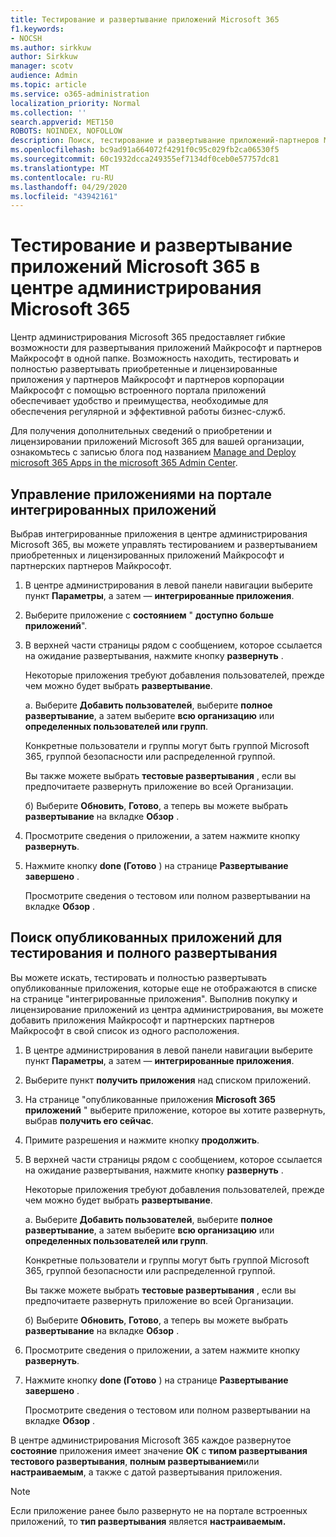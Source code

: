 ```yaml
---
title: Тестирование и развертывание приложений Microsoft 365
f1.keywords:
- NOCSH
ms.author: sirkkuw
author: Sirkkuw
manager: scotv
audience: Admin
ms.topic: article
ms.service: o365-administration
localization_priority: Normal
ms.collection: ''
search.appverid: MET150
ROBOTS: NOINDEX, NOFOLLOW
description: Поиск, тестирование и развертывание приложений-партнеров Майкрософт и партнеров Майкрософт для пользователей и групп в Организации с помощью встроенного портала приложений в центре администрирования Microsoft 365.
ms.openlocfilehash: bc9ad91a664072f4291f0c95c029fb2ca06530f5
ms.sourcegitcommit: 60c1932dcca249355ef7134df0ceb0e57757dc81
ms.translationtype: MT
ms.contentlocale: ru-RU
ms.lasthandoff: 04/29/2020
ms.locfileid: "43942161"
---
```

# <a name="test-and-deploy-microsoft-365-apps-in-the-microsoft-365-admin-center"></a>Тестирование и развертывание приложений Microsoft 365 в центре администрирования Microsoft 365

Центр администрирования Microsoft 365 предоставляет гибкие возможности для развертывания приложений Майкрософт и партнеров Майкрософт в одной папке. Возможность находить, тестировать и полностью развертывать приобретенные и лицензированные приложения у партнеров Майкрософт и партнеров корпорации Майкрософт с помощью встроенного портала приложений обеспечивает удобство и преимущества, необходимые для обеспечения регулярной и эффективной работы бизнес-служб.  

Для получения дополнительных сведений о приобретении и лицензировании приложений Microsoft 365 для вашей организации, ознакомьтесь с записью блога под названием [Manage and Deploy microsoft 365 Apps in the microsoft 365 Admin Center](https://techcommunity.microsoft.com/t5/microsoft-365-blog/manage-and-deploy-microsoft-365-apps-from-the-microsoft-365/ba-p/1194324).
  
## <a name="manage-apps-in-the-integrated-apps-portal"></a>Управление приложениями на портале интегрированных приложений

Выбрав интегрированные приложения в центре администрирования Microsoft 365, вы можете управлять тестированием и развертыванием приобретенных и лицензированных приложений Майкрософт и партнерских партнеров Майкрософт. 

1. В центре администрирования в левой панели навигации выберите пункт **Параметры**, а затем — **интегрированные приложения**. 

2. Выберите приложение с **состоянием** " **доступно больше приложений**".

3. В верхней части страницы рядом с сообщением, которое ссылается на ожидание развертывания, нажмите кнопку **развернуть** .

    Некоторые приложения требуют добавления пользователей, прежде чем можно будет выбрать **развертывание**.

    а. Выберите **Добавить пользователей**, выберите **полное развертывание**, а затем выберите **всю организацию** или **определенных пользователей или групп**.

    Конкретные пользователи и группы могут быть группой Microsoft 365, группой безопасности или распределенной группой.

    Вы также можете выбрать **тестовые развертывания** , если вы предпочитаете развернуть приложение во всей Организации.

    б) Выберите **Обновить**, **Готово**, а теперь вы можете выбрать **развертывание** на вкладке **Обзор** .  

4. Просмотрите сведения о приложении, а затем нажмите кнопку **развернуть**. 

5. Нажмите кнопку **done (Готово** ) на странице **Развертывание завершено** . 

    Просмотрите сведения о тестовом или полном развертывании на вкладке **Обзор** .

## <a name="find-published-apps-for-test-and-full-deployment"></a>Поиск опубликованных приложений для тестирования и полного развертывания 

Вы можете искать, тестировать и полностью развертывать опубликованные приложения, которые еще не отображаются в списке на странице "интегрированные приложения". Выполнив покупку и лицензирование приложений из центра администрирования, вы можете добавить приложения Майкрософт и партнерских партнеров Майкрософт в свой список из одного расположения.

1. В центре администрирования в левой панели навигации выберите пункт **Параметры**, а затем — **интегрированные приложения**. 

2. Выберите пункт **получить приложения** над списком приложений.

3. На странице "опубликованные приложения **Microsoft 365 приложений** " выберите приложение, которое вы хотите развернуть, выбрав **получить его сейчас**.

4. Примите разрешения и нажмите кнопку **продолжить**.

5. В верхней части страницы рядом с сообщением, которое ссылается на ожидание развертывания, нажмите кнопку **развернуть** .

    Некоторые приложения требуют добавления пользователей, прежде чем можно будет выбрать **развертывание**.

    а. Выберите **Добавить пользователей**, выберите **полное развертывание**, а затем выберите **всю организацию** или **определенных пользователей или групп**.

    Конкретные пользователи и группы могут быть группой Microsoft 365, группой безопасности или распределенной группой.

    Вы также можете выбрать **тестовые развертывания** , если вы предпочитаете развернуть приложение во всей Организации.

    б) Выберите **Обновить**, **Готово**, а теперь вы можете выбрать **развертывание** на вкладке **Обзор** .  

6. Просмотрите сведения о приложении, а затем нажмите кнопку **развернуть**. 

7. Нажмите кнопку **done (Готово** ) на странице **Развертывание завершено** . 

    Просмотрите сведения о тестовом или полном развертывании на вкладке **Обзор** .

В центре администрирования Microsoft 365 каждое развернутое **состояние** приложения имеет значение **OK** с **типом развертывания** **тестового развертывания**, **полным развертыванием**или **настраиваемым**, а также с датой развертывания приложения.

> [!NOTE]
> Если приложение ранее было развернуто не на портале встроенных приложений, то **тип развертывания** является **настраиваемым.**
  